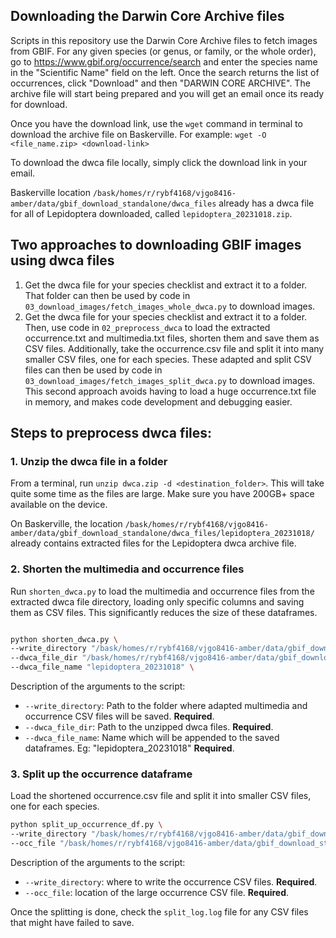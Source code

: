 ## Downloading the Darwin Core Archive files
Scripts in this repository use the Darwin Core Archive files to fetch images from GBIF. For any given species (or genus, or family, or the whole order), go to https://www.gbif.org/occurrence/search and enter the species name in the "Scientific Name" field on the left. Once the search returns the list of occurrences, click "Download" and then "DARWIN CORE ARCHIVE". The archive file will start being prepared and you will get an email once its ready for download.

Once you have the download link, use the `wget` command in terminal to download the archive file on Baskerville. For example:
`wget -O <file_name.zip> <download-link>`

To download the dwca file locally, simply click the download link in your email.

Baskerville location `/bask/homes/r/rybf4168/vjgo8416-amber/data/gbif_download_standalone/dwca_files` already has a dwca file for all of Lepidoptera downloaded, called `lepidoptera_20231018.zip`.

## Two approaches to downloading GBIF images using dwca files

1. Get the dwca file for your species checklist and extract it to a folder. That folder can then be used by code in `03_download_images/fetch_images_whole_dwca.py` to download images.
2. Get the dwca file for your species checklist and extract it to a folder. Then, use code in `02_preprocess_dwca` to load the extracted occurrence.txt and multimedia.txt files, shorten them and save them as CSV files. Additionally, take the occurrence.csv file and split it into many smaller CSV files, one for each species. These adapted and split CSV files can then be used by code in `03_download_images/fetch_images_split_dwca.py` to download images.
This second approach avoids having to load a huge occurrence.txt file in memory, and makes code development and debugging easier.

## Steps to preprocess dwca files:

### 1. Unzip the dwca file in a folder

From a terminal, run `unzip dwca.zip -d <destination_folder>`. This will take quite some time as the files are large. Make sure you have 200GB+ space available on the device.

On Baskerville, the location `/bask/homes/r/rybf4168/vjgo8416-amber/data/gbif_download_standalone/dwca_files/lepidoptera_20231018/` already contains extracted files for the Lepidoptera dwca archive file.

### 2. Shorten the multimedia and occurrence files
Run `shorten_dwca.py` to load the multimedia and occurrence files from the extracted dwca file directory, loading only specific columns and saving them as CSV files. This significantly reduces the size of these dataframes.

```bash

python shorten_dwca.py \
--write_directory "/bask/homes/r/rybf4168/vjgo8416-amber/data/gbif_download_standalone/dwca_preprocessed/" \
--dwca_file_dir "/bask/homes/r/rybf4168/vjgo8416-amber/data/gbif_download_standalone/dwca_files/lepidoptera_20231018/"
--dwca_file_name "lepidoptera_20231018" \
```

Description of the arguments to the script:
* `--write_directory`: Path to the folder where adapted multimedia and occurrence CSV files will be saved. **Required**.
* `--dwca_file_dir`: Path to the unzipped dwca files. **Required**.
* `--dwca_file_name`: Name which will be appended to the saved dataframes. Eg: "lepidoptera_20231018" **Required**.

### 3. Split up the occurrence dataframe

Load the shortened occurrence.csv file and split it into smaller CSV files, one for each species.

```bash
python split_up_occurrence_df.py \
--write_directory "/bask/homes/r/rybf4168/vjgo8416-amber/data/gbif_download_standalone/dwca_preprocessed/occurrence_dataframes_20231018/" \
--occ_file "/bask/homes/r/rybf4168/vjgo8416-amber/data/gbif_download_standalone/dwca_preprocessed/occurrence_lepidoptera_20231018.csv"

```

Description of the arguments to the script:
* `--write_directory`: where to write the occurrence CSV files. **Required**.
* `--occ_file`: location of the large occurrence CSV file. **Required**.

Once the splitting is done, check the `split_log.log` file for any CSV files that might have failed to save.
